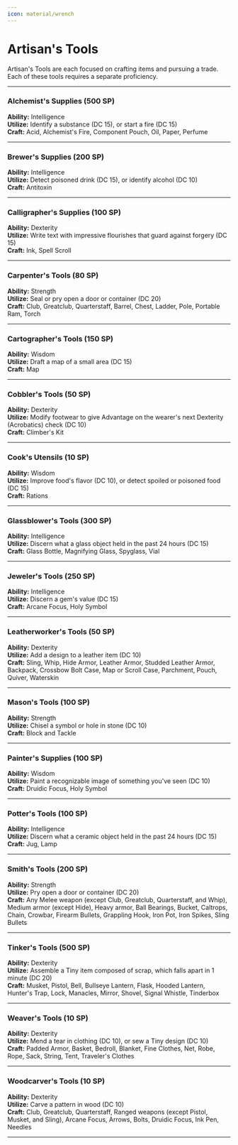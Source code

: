 ```yaml
---
icon: material/wrench
---
```


# Artisan's Tools

Artisan's Tools are each focused on crafting items and pursuing a trade. Each of these tools requires a separate proficiency.

---

### Alchemist's Supplies (500 SP)

**Ability:** Intelligence  
**Utilize:** Identify a substance (DC 15), or start a fire (DC 15)  
**Craft:** Acid, Alchemist's Fire, Component Pouch, Oil, Paper, Perfume

---

### Brewer's Supplies (200 SP)

**Ability:** Intelligence  
**Utilize:** Detect poisoned drink (DC 15), or identify alcohol (DC 10)  
**Craft:** Antitoxin

---

### Calligrapher's Supplies (100 SP)

**Ability:** Dexterity  
**Utilize:** Write text with impressive flourishes that guard against forgery (DC 15)  
**Craft:** Ink, Spell Scroll

---

### Carpenter's Tools (80 SP)

**Ability:** Strength  
**Utilize:** Seal or pry open a door or container (DC 20)  
**Craft:** Club, Greatclub, Quarterstaff, Barrel, Chest, Ladder, Pole, Portable Ram, Torch

---

### Cartographer's Tools (150 SP)

**Ability:** Wisdom  
**Utilize:** Draft a map of a small area (DC 15)  
**Craft:** Map

---

### Cobbler's Tools (50 SP)

**Ability:** Dexterity  
**Utilize:** Modify footwear to give Advantage on the wearer's next Dexterity (Acrobatics) check (DC 10)  
**Craft:** Climber's Kit

---

### Cook's Utensils (10 SP)

**Ability:** Wisdom  
**Utilize:** Improve food's flavor (DC 10), or detect spoiled or poisoned food (DC 15)  
**Craft:** Rations

---

### Glassblower's Tools (300 SP)

**Ability:** Intelligence  
**Utilize:** Discern what a glass object held in the past 24 hours (DC 15)  
**Craft:** Glass Bottle, Magnifying Glass, Spyglass, Vial

---

### Jeweler's Tools (250 SP)

**Ability:** Intelligence  
**Utilize:** Discern a gem's value (DC 15)  
**Craft:** Arcane Focus, Holy Symbol

---

### Leatherworker's Tools (50 SP)

**Ability:** Dexterity  
**Utilize:** Add a design to a leather item (DC 10)  
**Craft:** Sling, Whip, Hide Armor, Leather Armor, Studded Leather Armor, Backpack, Crossbow Bolt Case, Map or Scroll Case, Parchment, Pouch, Quiver, Waterskin

---

### Mason's Tools (100 SP)

**Ability:** Strength  
**Utilize:** Chisel a symbol or hole in stone (DC 10)  
**Craft:** Block and Tackle

---

### Painter's Supplies (100 SP)

**Ability:** Wisdom  
**Utilize:** Paint a recognizable image of something you've seen (DC 10)  
**Craft:** Druidic Focus, Holy Symbol

---

### Potter's Tools (100 SP)

**Ability:** Intelligence  
**Utilize:** Discern what a ceramic object held in the past 24 hours (DC 15)  
**Craft:** Jug, Lamp

---

### Smith's Tools (200 SP)

**Ability:** Strength  
**Utilize:** Pry open a door or container (DC 20)  
**Craft:** Any Melee weapon (except Club, Greatclub, Quarterstaff, and Whip), Medium armor (except Hide), Heavy armor, Ball Bearings, Bucket, Caltrops, Chain, Crowbar, Firearm Bullets, Grappling Hook, Iron Pot, Iron Spikes, Sling Bullets

---

### Tinker's Tools (500 SP)

**Ability:** Dexterity  
**Utilize:** Assemble a Tiny item composed of scrap, which falls apart in 1 minute (DC 20)  
**Craft:** Musket, Pistol, Bell, Bullseye Lantern, Flask, Hooded Lantern, Hunter's Trap, Lock, Manacles, Mirror, Shovel, Signal Whistle, Tinderbox

---

### Weaver's Tools (10 SP)

**Ability:** Dexterity  
**Utilize:** Mend a tear in clothing (DC 10), or sew a Tiny design (DC 10)  
**Craft:** Padded Armor, Basket, Bedroll, Blanket, Fine Clothes, Net, Robe, Rope, Sack, String, Tent, Traveler's Clothes

---

### Woodcarver's Tools (10 SP)

**Ability:** Dexterity  
**Utilize:** Carve a pattern in wood (DC 10)  
**Craft:** Club, Greatclub, Quarterstaff, Ranged weapons (except Pistol, Musket, and Sling), Arcane Focus, Arrows, Bolts, Druidic Focus, Ink Pen, Needles

---